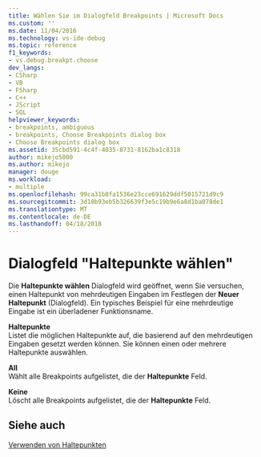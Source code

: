```yaml
---
title: Wählen Sie im Dialogfeld Breakpoints | Microsoft Docs
ms.custom: ''
ms.date: 11/04/2016
ms.technology: vs-ide-debug
ms.topic: reference
f1_keywords:
- vs.debug.breakpt.choose
dev_langs:
- CSharp
- VB
- FSharp
- C++
- JScript
- SQL
helpviewer_keywords:
- breakpoints, ambiguous
- breakpoints, Choose Breakpoints dialog box
- Choose Breakpoints dialog box
ms.assetid: 35cbd591-4c4f-4035-8731-8162ba1c8318
author: mikejo5000
ms.author: mikejo
manager: douge
ms.workload:
- multiple
ms.openlocfilehash: 99ca31b8fa1536e23cce691629ddf5015721d9c9
ms.sourcegitcommit: 3d10b93eb5b326639f3e5c19b9e6a8d1ba078de1
ms.translationtype: MT
ms.contentlocale: de-DE
ms.lasthandoff: 04/18/2018
---
```

# <a name="choose-breakpoints-dialog-box"></a>Dialogfeld "Haltepunkte wählen"
Die **Haltepunkte wählen** Dialogfeld wird geöffnet, wenn Sie versuchen, einen Haltepunkt von mehrdeutigen Eingaben im Festlegen der **Neuer Haltepunkt** (Dialogfeld). Ein typisches Beispiel für eine mehrdeutige Eingabe ist ein überladener Funktionsname.  
  
 **Haltepunkte**  
 Listet die möglichen Haltepunkte auf, die basierend auf den mehrdeutigen Eingaben gesetzt werden können. Sie können einen oder mehrere Haltepunkte auswählen.  
  
 **All**  
 Wählt alle Breakpoints aufgelistet, die der **Haltepunkte** Feld.  
  
 **Keine**  
 Löscht alle Breakpoints aufgelistet, die der **Haltepunkte** Feld.  
  
## <a name="see-also"></a>Siehe auch  
 [Verwenden von Haltepunkten](../debugger/using-breakpoints.md)